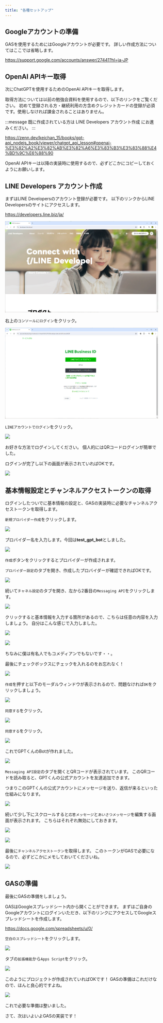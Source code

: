 ```yaml
---
title: "各種セットアップ"
---
```


## Googleアカウントの準備
GASを使用するためにはGoogleアカウントが必要です。
詳しい作成方法についてはここでは省略します。

https://support.google.com/accounts/answer/27441?hl=ja-JP

## OpenAI APIキー取得
次にChatGPTを使用するためのOpenAI APIキーを取得します。

取得方法については以前の勉強会資料を使用するので、以下のリンクをご覧ください。
初めて登録される方・継続利用の方含めクレジットカードの登録が必須です。使用しなければ課金されることはありません。

:::message
既に作成されている方は LINE Developers アカウント作成 にお進みください。
:::

https://zenn.dev/keichan_15/books/gpt-api_nodejs_book/viewer/chatgpt_api_lesson#openai-%E3%82%A2%E3%82%AB%E3%82%A6%E3%83%B3%E3%83%88%E4%BD%9C%E6%88%90

OpenAI APIキーは以降の実装時に使用するので、必ずどこかにコピーしておくようにお願いします。

## LINE Developers アカウント作成

まずはLINE Developersのアカウント登録が必要です。
以下のリンクからLINE Developersのサイトにアクセスします。

https://developers.line.biz/ja/

![](/images/image.png)

右上の```コンソールにログイン```をクリック。

![](/images/image-1.png)

```LINEアカウントでログイン```をクリック。

![](/images/image-2.png)

お好きな方法でログインしてください。
個人的にはQRコードログインが簡単でした。

ログインが完了し以下の画面が表示されていればOKです。

![](/images/image-3.png)

## 基本情報設定とチャンネルアクセストークンの取得
ログインしたついでに基本情報の設定と、GASの実装時に必要なチャンネルアクセストークンを取得します。

```新規プロバイダー作成```をクリックします。

![](/images/image-4.png)

プロバイダー名を入力します。今回は**test_gpt_bot**としました。

![](/images/image-5.png)

```作成```ボタンをクリックするとプロバイダーが作成されます。

```プロバイダー設定```のタブを開き、作成したプロバイダーが確認できればOKです。

![](/images/image-6.png)

続いて```チャネル設定```のタブを開き、左から2番目の```Messaging API```をクリックします。

![](/images/image-7.png)

クリックすると基本情報を入力する箇所があるので、こちらは任意の内容を入力しましょう。
自分はこんな感じで入力しました。

![](/images/image-8.png)

![](/images/image-9.png)

ちなみに僕は有名人でもコメディアンでもないです・・。

最後にチェックボックスにチェックを入れるのをお忘れなく！

![](/images/image-10.png)

```作成```を押すと以下のモーダルウィンドウが表示されるので、問題なければ```OK```をクリックしましょう。

![](/images/image-11.png)

```同意する```をクリック。

![](/images/image-12.png)

```同意する```をクリック。

![](/images/image-13.png)

これでGPTくんのBotが作れました。

![](/images/image-14.png)

```Messaging API設定```のタブを開くとQRコードが表示されています。
このQRコードを読み取ると、GPTくんの公式アカウントを友達追加できます。

つまりこのGPTくんの公式アカウントにメッセージを送り、返信が来るといった仕組みになります。

![](/images/image-15.png)

続いて少し下にスクロールすると```応答メッセージ```と```あいさつメッセージ```を編集する画面が表示されます。
こちらはそれぞれ無効にしておきます。

![](/images/image-16.png)

![](/images/image-17.png)

最後に```チャンネルアクセストークン```を取得します。
このトークンがGASで必要になるので、必ずどこかにメモしておいてくださいね。

![](/images/image-18.png)


## GASの準備
最後にGASの準備をしましょう。

GASはGoogleスプレッドシート内から開くことができます。
まずはご自身のGoogleアカウントにログインいただき、以下のリンクにアクセスしてGoogleスプレッドシートを作成します。

https://docs.google.com/spreadsheets/u/0/

```空白のスプレッドシート```をクリックします。

![](/images/image-19.png)

タブの```拡張機能```から```Apps Script```をクリック。

![](/images/image-20.png)

このようにプロジェクトが作成されていればOKです！
GASの準備はこれだけなので、ほんと良心的ですよね。

![](/images/image-21.png)

これで必要な準備は整いました。

さて、次はいよいよGASの実装です！